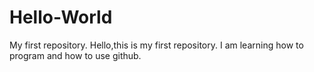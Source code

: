 # Hello-World
My first repository.
Hello,this is my first repository.
I am learning how to program and how to use github.
